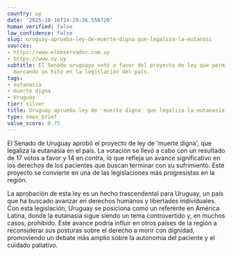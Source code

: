 ```yaml
---
country: uy
date: '2025-10-16T14:29:36.556720'
human_verified: false
low_confidence: false
slug: uruguay-aprueba-ley-de-muerte-digna-que-legaliza-la-eutanasi
sources:
- https://www.elobservador.com.uy
- https://www.uy.uy
subtitle: El Senado uruguayo votó a favor del proyecto de ley que permite la eutanasia,
  marcando un hito en la legislación del país.
tags:
- eutanasia
- muerte digna
- Uruguay
tier: silver
title: Uruguay aprueba ley de 'muerte digna' que legaliza la eutanasia
type: news_brief
value_score: 0.75
---
```


<p>El Senado de Uruguay aprobó el proyecto de ley de 'muerte digna', que legaliza la eutanasia en el país. La votación se llevó a cabo con un resultado de 17 votos a favor y 14 en contra, lo que refleja un avance significativo en los derechos de los pacientes que buscan terminar con su sufrimiento. Este proyecto se convierte en una de las legislaciones más progresistas en la región.</p><p>La aprobación de esta ley es un hecho trascendental para Uruguay, un país que ha buscado avanzar en derechos humanos y libertades individuales. Con esta legislación, Uruguay se posiciona como un referente en América Latina, donde la eutanasia sigue siendo un tema controvertido y, en muchos casos, prohibido. Este avance podría influir en otros países de la región a reconsiderar sus posturas sobre el derecho a morir con dignidad, promoviendo un debate más amplio sobre la autonomía del paciente y el cuidado paliativo.</p>